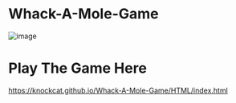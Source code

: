 # Whack-A-Mole-Game

![image](https://user-images.githubusercontent.com/85362504/197470420-40fc75ba-762c-4168-8b3b-e6fe9580ebe8.png)

# Play The Game Here

https://knockcat.github.io/Whack-A-Mole-Game/HTML/index.html

